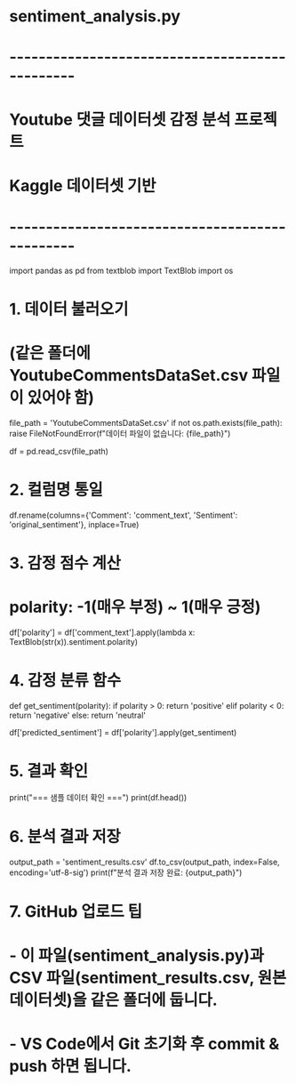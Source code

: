 # sentiment_analysis.py
# -----------------------------------------------
# Youtube 댓글 데이터셋 감정 분석 프로젝트
# Kaggle 데이터셋 기반
# -----------------------------------------------

import pandas as pd
from textblob import TextBlob
import os

# 1. 데이터 불러오기
# (같은 폴더에 YoutubeCommentsDataSet.csv 파일이 있어야 함)
file_path = 'YoutubeCommentsDataSet.csv'
if not os.path.exists(file_path):
    raise FileNotFoundError(f"데이터 파일이 없습니다: {file_path}")

df = pd.read_csv(file_path)

# 2. 컬럼명 통일
df.rename(columns={'Comment': 'comment_text', 'Sentiment': 'original_sentiment'}, inplace=True)

# 3. 감정 점수 계산
# polarity: -1(매우 부정) ~ 1(매우 긍정)
df['polarity'] = df['comment_text'].apply(lambda x: TextBlob(str(x)).sentiment.polarity)

# 4. 감정 분류 함수
def get_sentiment(polarity):
    if polarity > 0:
        return 'positive'
    elif polarity < 0:
        return 'negative'
    else:
        return 'neutral'

df['predicted_sentiment'] = df['polarity'].apply(get_sentiment)

# 5. 결과 확인
print("=== 샘플 데이터 확인 ===")
print(df.head())

# 6. 분석 결과 저장
output_path = 'sentiment_results.csv'
df.to_csv(output_path, index=False, encoding='utf-8-sig')
print(f"분석 결과 저장 완료: {output_path}")

# 7. GitHub 업로드 팁
# - 이 파일(sentiment_analysis.py)과 CSV 파일(sentiment_results.csv, 원본 데이터셋)을 같은 폴더에 둡니다.
# - VS Code에서 Git 초기화 후 commit & push 하면 됩니다.

